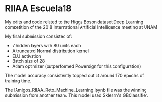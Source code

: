 # RIIAA Escuela18

My edits and code related to the Higgs Boson dataset Deep Learning competition of the 2018 International Artificial Intelligence meeting at UNAM

My final submission consisted of:
- 7 hidden layers with 80 units each
- A truncated Normal distribution kernel
- ELU activation
- Batch size of 28
- Adam optimizer (outperformed Powersign for this configuration)

The model accuracy consistently topped out at around 170 epochs of training time. 

The IAmigos_RIIAA_Reto_Machine_Learning.ipynb file was the winning submission from another team. This model used Sklearn's GBClassifier. 
